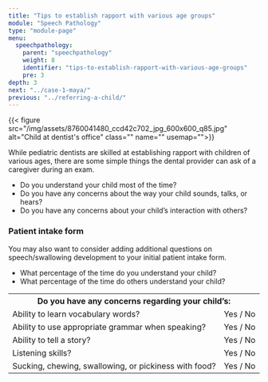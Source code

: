 ```yaml
---
title: "Tips to establish rapport with various age groups"
module: "Speech Pathology"
type: "module-page"
menu:
  speechpathology:
    parent: "speechpathology"
    weight: 8
    identifier: "tips-to-establish-rapport-with-various-age-groups"
    pre: 3
depth: 3
next: "../case-1-maya/"
previous: "../referring-a-child/"
---
```

<div class="pageblock right img-polaroid img-rounded">
<div class="caption">
</div>
{{< figure src="/img/assets/8760041480_ccd42c702_jpg_600x600_q85.jpg" alt="Child at dentist's office" class="" name="" usemap="">}}</div><div class="pageblock"><p>While pediatric dentists are skilled at establishing rapport with children of various ages, there are some simple things the dental provider can ask of a caregiver during an exam.</p>
<ul>
<li>Do you understand your child most of the time?</li>
<li>Do you have any concerns about the way your child sounds, talks, or hears?</li>
<li>Do you have any concerns about your child’s interaction with others?</li>
</ul>
<h3>Patient intake form</h3>
<p>You may also want to consider adding additional questions on speech/swallowing development to your initial patient intake form.</p>
<ul>
<li>What percentage of the time do you understand your child?</li>
<li>What percentage of the time do others understand your child?</li>
</ul>
<table>
<tr>
<th colspan="2">Do you have any concerns regarding your child’s:</th>
</tr>
<tr><td>Ability to learn vocabulary words?</td>
<td>Yes / No</td></tr>
<tr><td>Ability to use appropriate grammar when speaking?</td> <td>Yes / No</td></tr>
<tr><td>Ability to tell a story?</td>
<td>Yes / No</td></tr>
<tr><td>Listening skills?</td>
<td>Yes / No</td></tr>
<tr><td>Sucking, chewing, swallowing, or pickiness with food?</td> <td>Yes / No</td></tr>
</table>
</div>